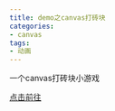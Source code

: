 ```yaml
---
title: demo之canvas打砖块
categories:
- canvas
tags:
- 动画
---
```


一个canvas打砖块小游戏

<!-- more -->

[点击前往](https://wangzongxu.github.io/canvas-demo/hitBricks/dist/)
